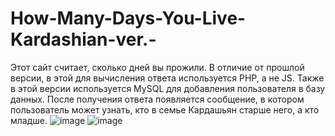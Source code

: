 # How-Many-Days-You-Live-Kardashian-ver.-
Этот сайт считает, сколько дней вы прожили. В отличие от прошлой версии, в этой для вычисления ответа используется PHP, а не JS. Также в этой версии используется MySQL для добавления пользователя в базу данных. После получения ответа появляется сообщение, в котором пользователь может узнать, кто в семье Кардашьян старше него, а кто младше.
![image](https://github.com/danilaverbytskyy/How-Many-Days-You-Live-Kardashian-ver.-/assets/97106552/1f698a85-3f4c-42fc-bb08-731bc2ef7240)
![image](https://github.com/danilaverbytskyy/How-Many-Days-You-Live-Kardashian-ver.-/assets/97106552/248ab25d-f1af-4ad5-9cb8-61d1749e5205)
